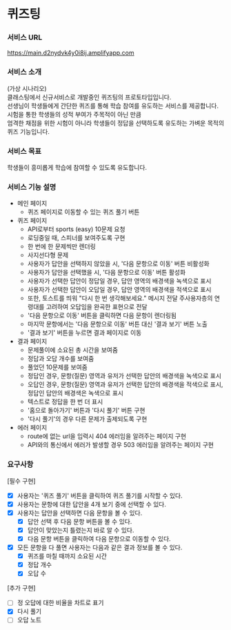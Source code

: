 # 퀴즈팅
### 서비스 URL
https://main.d2nydvk4y0i8ij.amplifyapp.com
### 서비스 소개
(가상 시나리오)  
클래스팅에서 신규서비스로 개발중인 퀴즈팅의 프로토타입입니다.  
선생님이 학생들에게 간단한 퀴즈를 통해 학습 참여를 유도하는 서비스를 제공합니다.  
시험을 통한 학생들의 성적 부여가 주목적이 아닌 만큼  
엄격한 채점을 위한 시험이 아니라 학생들이 정답을 선택하도록 유도하는 가벼운 목적의 퀴즈 기능입니다.  
### 서비스 목표
학생들이 흥미롭게 학습에 참여할 수 있도록 유도합니다.
### 서비스 기능 설명
- 메인 페이지
    - 퀴즈 페이지로 이동할 수 있는 퀴즈 풀기 버튼
- 퀴즈 페이지
    - API로부터 sports (easy) 10문제 요청
    - 로딩중일 때, 스피너를 보여주도록 구현
    - 한 번에 한 문제씩만 렌더링
    - 사지선다형 문제
    - 사용자가 답안을 선택하지 않았을 시, '다음 문항으로 이동' 버튼 비활성화
    - 사용자가 답안을 선택했을 시, '다음 문항으로 이동' 버튼 활성화
    - 사용자가 선택한 답안이 정답일 경우, 답안 영역의 배경색을 녹색으로 표시
    - 사용자가 선택한 답안이 오답일 경우, 답안 영역의 배경색을 적색으로 표시
    - 또한, 토스트를 띄워 "다시 한 번 생각해보세요." 메시지 전달 주사용자층의 연령대를 고려하여 오답임을 완곡한 표현으로 전달
    - '다음 문항으로 이동' 버튼을 클릭하면 다음 문항이 렌더링됨
    - 마지막 문항에서는 '다음 문항으로 이동' 버튼 대신 '결과 보기' 버튼 노출
    - '결과 보기' 버튼을 누르면 결과 페이지로 이동
- 결과 페이지
    - 문제풀이에 소요된 총 시간을 보여줌
    - 정답과 오답 개수를 보여줌
    - 풀었던 10문제를 보여줌
    - 정답인 경우, 문항(질문) 영역과 유저가 선택한 답안의 배경색을 녹색으로 표시
    - 오답인 경우, 문항(질문) 영역과 유저가 선택한 답안의 배경색을 적색으로 표시, 정답인 답안의 배경색은 녹색으로 표시
    - 텍스트로 정답을 한 번 더 표시
    - '홈으로 돌아가기' 버튼과 '다시 풀기' 버튼 구현
    - '다시 풀기'의 경우 다른 문제가 출제되도록 구현
- 에러 페이지
    - route에 없는 url을 입력시 404 에러임을 알려주는 페이지 구현
    - API와의 통신에서 에러가 발생할 경우 503 에러임을 알려주는 페이지 구현
### 요구사항
[필수 구현]
- [X] 사용자는 '퀴즈 풀기' 버튼을 클릭하여 퀴즈 풀기를 시작할 수 있다.
- [X] 사용자는 문항에 대한 답안을 4개 보기 중에 선택할 수 있다.
- [X] 사용자는 답안을 선택하면 다음 문항을 볼 수 있다.
    - [X] 답안 선택 후 다음 문항 버튼을 볼 수 있다.
    - [X] 답안이 맞았는지 틀렸는지 바로 알 수 있다.
    - [X] 다음 문항 버튼을 클릭하여 다음 문항으로 이동할 수 있다.
- [X] 모든 문항을 다 풀면 사용자는 다음과 같은 결과 정보를 볼 수 있다.
    - [X] 퀴즈를 마칠 때까지 소요된 시간
    - [X] 정답 개수
    - [X] 오답 수  

[추가 구현]
- [ ] 정 오답에 대한 비율을 차트로 표기
- [X] 다시 풀기
- [ ] 오답 노트
